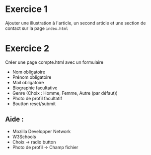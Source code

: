 # Exercice 1

Ajouter une illustration à l'article, un second article et une section de contact sur la page `index.html`

# Exercice 2

Créer une page compte.html avec un formulaire
- Nom obligatoire
- Prénom obligatoire
- Mail obligatoire
- Biographie facultative
- Genre (Choix : Homme, Femme, Autre (par défaut))
- Photo de profil facultatif
- Boutton reset/submit

## Aide :
- Mozilla Developper Network
- W3Schools
- Choix -> radio button
- Photo de profil -> Champ fichier
